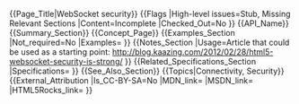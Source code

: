 {{Page_Title|WebSocket security}}
{{Flags
|High-level issues=Stub, Missing Relevant Sections
|Content=Incomplete
|Checked_Out=No
}}
{{API_Name}}
{{Summary_Section}}
{{Concept_Page}}
{{Examples_Section
|Not_required=No
|Examples=
}}
{{Notes_Section
|Usage=Article that could be used as a starting point:
http://blog.kaazing.com/2012/02/28/html5-websocket-security-is-strong/
}}
{{Related_Specifications_Section
|Specifications=
}}
{{See_Also_Section}}
{{Topics|Connectivity, Security}}
{{External_Attribution
|Is_CC-BY-SA=No
|MDN_link=
|MSDN_link=
|HTML5Rocks_link=
}}